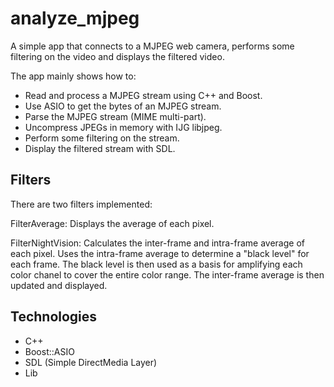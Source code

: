 analyze_mjpeg
=============

A simple app that connects to a MJPEG web camera, performs some filtering on the
video and displays the filtered video.

The app mainly shows how to:

- Read and process a MJPEG stream using C++ and Boost.
- Use ASIO to get the bytes of an MJPEG stream.
- Parse the MJPEG stream (MIME multi-part).
- Uncompress JPEGs in memory with IJG libjpeg.
- Perform some filtering on the stream.
- Display the filtered stream with SDL.

Filters
-------

There are two filters implemented:

FilterAverage: Displays the average of each pixel.

FilterNightVision: Calculates the inter-frame and intra-frame average of each
pixel. Uses the intra-frame average to determine a "black level" for each frame.
The black level is then used as a basis for amplifying each color chanel to
cover the entire color range. The inter-frame average is then updated and
displayed.

Technologies
------------

- C++
- Boost::ASIO
- SDL (Simple DirectMedia Layer)
- Lib
